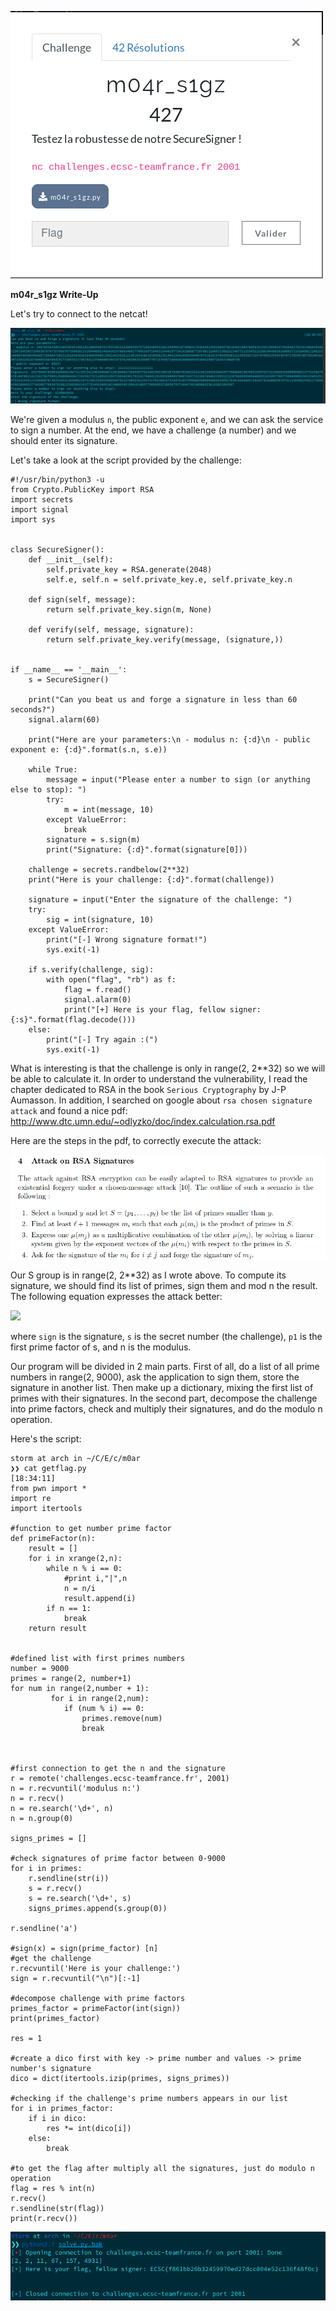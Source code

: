 ![](images/im1.png)

**m04r_s1gz Write-Up**

Let's try to connect to the netcat!

![](images/im2.png)

We're given a modulus ```n```, the public exponent ```e```, and we can ask the service to sign a number. At the end, we have a challenge (a number) and we should enter its signature. 

Let's take a look at the script provided by the challenge:

```
#!/usr/bin/python3 -u
from Crypto.PublicKey import RSA
import secrets
import signal
import sys


class SecureSigner():
    def __init__(self):
        self.private_key = RSA.generate(2048)
        self.e, self.n = self.private_key.e, self.private_key.n

    def sign(self, message):
        return self.private_key.sign(m, None)

    def verify(self, message, signature):
        return self.private_key.verify(message, (signature,))


if __name__ == '__main__':
    s = SecureSigner()

    print("Can you beat us and forge a signature in less than 60 seconds?")
    signal.alarm(60)

    print("Here are your parameters:\n - modulus n: {:d}\n - public exponent e: {:d}".format(s.n, s.e))

    while True:
        message = input("Please enter a number to sign (or anything else to stop): ")
        try:
            m = int(message, 10)
        except ValueError:
            break
        signature = s.sign(m)
        print("Signature: {:d}".format(signature[0]))
    
    challenge = secrets.randbelow(2**32)
    print("Here is your challenge: {:d}".format(challenge))
    
    signature = input("Enter the signature of the challenge: ")
    try:
        sig = int(signature, 10)
    except ValueError:
        print("[-] Wrong signature format!")
        sys.exit(-1)
    
    if s.verify(challenge, sig):
        with open("flag", "rb") as f:
            flag = f.read()
            signal.alarm(0)
            print("[+] Here is your flag, fellow signer: {:s}".format(flag.decode()))
    else:
        print("[-] Try again :(")
        sys.exit(-1)
```

What is interesting is that the challenge is only in range(2, 2**32)  so we will be able to calculate it. In order to understand the vulnerability, I read the chapter dedicated to RSA in the book  ```Serious Cryptography``` by J-P Aumasson. In addition, I searched on google about ```rsa chosen signature attack``` and found a nice pdf: http://www.dtc.umn.edu/~odlyzko/doc/index.calculation.rsa.pdf

Here are the steps in the pdf, to correctly execute the attack:

![](images/im3.png)

Our S group is in range(2, 2**32) as I wrote above. To compute its signature, we should find its list of primes, sign them and mod n the result. The following equation expresses the attack better:

![](http://latex2png.com/output//latex_ef073a0e8192bc039c04442d0962e7bc.png)

where ```sign``` is the signature, ```s``` is the secret number (the challenge), ```p1``` is the first prime factor of s, and n is the modulus.

Our program will be divided in 2 main parts. First of all, do a list of all prime numbers in range(2, 9000), ask the application to sign them, store the signature in another list. Then make up a dictionary, mixing the first list of primes with their signatures. In the second part, decompose the challenge into prime factors, check and multiply their signatures, and do the modulo n operation. 

Here's the script:

```
storm at arch in ~/C/E/c/m0ar
❯❯ cat getflag.py                                                                                                                                              [18:34:11]
from pwn import *
import re
import itertools

#function to get number prime factor
def primeFactor(n):
    result = []
    for i in xrange(2,n):
        while n % i == 0:
            #print i,"|",n
            n = n/i
            result.append(i)
        if n == 1:
            break
    return result


#defined list with first primes numbers
number = 9000
primes = range(2, number+1)
for num in range(2,number + 1):
         for i in range(2,num):
            if (num % i) == 0:
                primes.remove(num)     
                break



#first connection to get the n and the signature
r = remote('challenges.ecsc-teamfrance.fr', 2001)
n = r.recvuntil('modulus n:')
n = r.recv()
n = re.search('\d+', n)
n = n.group(0)

signs_primes = []

#check signatures of prime factor between 0-9000
for i in primes:
    r.sendline(str(i))
    s = r.recv()
    s = re.search('\d+', s)
    signs_primes.append(s.group(0))
    
r.sendline('a')

#sign(x) = sign(prime_factor) [n]
#get the challenge
r.recvuntil('Here is your challenge:')
sign = r.recvuntil("\n")[:-1]

#decompose challenge with prime factors
primes_factor = primeFactor(int(sign))
print(primes_factor)

res = 1

#create a dico first with key -> prime number and values -> prime number's signature
dico = dict(itertools.izip(primes, signs_primes))

#checking if the challenge's prime numbers appears in our list
for i in primes_factor:
    if i in dico:
        res *= int(dico[i])
    else:
        break

#to get the flag after multiply all the signatures, just do modulo n operation
flag = res % int(n)
r.recv()
r.sendline(str(flag))
print(r.recv())
```

![](images/flag.png)